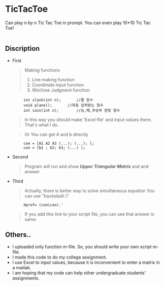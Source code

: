 # TicTacToe
Can play n by n Tic Tac Toe in prompt.
You can even play 10*10 Tic Tac Toe!
<br/><br/>

 
## Discription
 * First
   >Making functions 
   > 1. Line making function   
   > 2. Coordinate input function   
   > 3. Win/lose Judgment function
   
   ```
        int slash(int n);		//줄 함수
        void plane();		//좌표 입력받는 함수
        int coin(int n);		//승,패,무승부 판정 함수
    ```
   > In this way you should make 'Excel file' and input values there. That's what I do.
   
        
   > Or You can get A and b directly
   ```
        coe = [A1 A2 A3 (...); (...); ];     
        con = [b1 ; b2; b3; (...) ];  
    ```
 
 * Second  
   > Program will run and show _**Upper Triangular Matrix**_ and and answer   
   
 * Third   
   > Actually, there is better way to solve simultaneous equation
   > You can use "backslash \\"      
   ```
        Xprof= (coe\con).' 
    ```
   > If you add this line to your script file, you can see that answer is same.


## Others..   
 * I uploaded only function m-file. So, you should write your own script m-file. 
 * I made this code to do my college assignment.   
 * I use Excel to input values, because it is inconvenient to enter a matrix in a matlab.
 * I am hoping that my code can help other undergraduate students' assignments.
